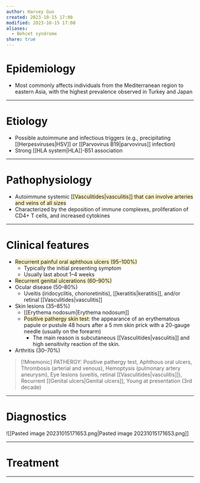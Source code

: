 ```yaml
---
author: Harvey Guo
created: 2023-10-15 17:08
modified: 2023-10-15 17:08
aliases:
  - Behcet syndrome
share: true
---
```

# Epidemiology
- Most commonly affects individuals from the Mediterranean region to eastern Asia, with the highest prevalence observed in Turkey and Japan

---
# Etiology
- Possible autoimmune and infectious triggers (e.g., precipitating [[Herpesviruses|HSV]] or [[Parvovirus B19|parvovirus]] infection)
- Strong [[HLA system|HLA]]-B51 association

---
# Pathophysiology
- Autoimmune systemic <span style="background:rgba(240, 200, 0, 0.2)">[[Vasculitides|vasculitis]] that can involve arteries and veins of all sizes</span>
- Characterized by the deposition of immune complexes, proliferation of CD4+ T cells, and increased cytokines

---
# Clinical features
- <span style="background:rgba(240, 200, 0, 0.2)">Recurrent painful oral aphthous ulcers (95–100%)</span>
	- Typically the initial presenting symptom
	- Usually last about 1–4 weeks
- <span style="background:rgba(240, 200, 0, 0.2)">Recurrent genital ulcerations (60–90%)</span>
- Ocular disease (50–80%) 
	- Uveitis (iridocyclitis, chorioretinitis), [[keratitis|keratitis]], and/or retinal [[Vasculitides|vasculitis]]
- Skin lesions (35–85%)
	- [[Erythema nodosum|Erythema nodosum]]
	- <span style="background:rgba(240, 200, 0, 0.2)">Positive pathergy skin test</span>: the appearance of an erythematous papule or pustule 48 hours after a 5 mm skin prick with a 20-gauge needle (usually on the forearm)
		- The main reason is subcutaneous [[Vasculitides|vasculitis]] and high sensitivity reaction of the skin.
- Arthritis (30–70%)

>[!Mnemonic] 
>PATHERGY: Positive pathergy test, Aphthous oral ulcers, Thrombosis (arterial and venous), Hemoptysis (pulmonary artery aneurysm), Eye lesions (uveitis, retinal [[Vasculitides|vasculitis]]), Recurrent [[Genital ulcers|Genital ulcers]], Young at presentation (3rd decade)


---
# Diagnostics
![[Pasted image 20231015171653.png|Pasted image 20231015171653.png]]

---
# Treatment


---
